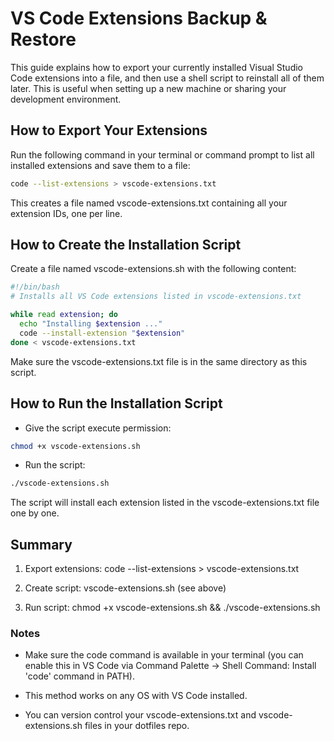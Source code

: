# VS Code Extensions Backup & Restore

This guide explains how to export your currently installed Visual Studio Code extensions into a file, and then use a shell script to reinstall all of them later. This is useful when setting up a new machine or sharing your development environment.

## How to Export Your Extensions
Run the following command in your terminal or command prompt to list all installed extensions and save them to a file:

```bash 
code --list-extensions > vscode-extensions.txt
```
This creates a file named vscode-extensions.txt containing all your extension IDs, one per line.

## How to Create the Installation Script
Create a file named vscode-extensions.sh with the following content:
```bash 
#!/bin/bash
# Installs all VS Code extensions listed in vscode-extensions.txt

while read extension; do
  echo "Installing $extension ..."
  code --install-extension "$extension"
done < vscode-extensions.txt
```
Make sure the vscode-extensions.txt file is in the same directory as this script.

## How to Run the Installation Script
- Give the script execute permission:

```bash 
chmod +x vscode-extensions.sh
 ```

- Run the script:

```bash
./vscode-extensions.sh
```
The script will install each extension listed in the vscode-extensions.txt file one by one.

## Summary
1. Export extensions: code --list-extensions > vscode-extensions.txt

2. Create script: vscode-extensions.sh (see above)

3. Run script: chmod +x vscode-extensions.sh && ./vscode-extensions.sh

### Notes
- Make sure the code command is available in your terminal (you can enable this in VS Code via Command Palette → Shell Command: Install 'code' command in PATH).

- This method works on any OS with VS Code installed.

- You can version control your vscode-extensions.txt and vscode-extensions.sh files in your dotfiles repo.

